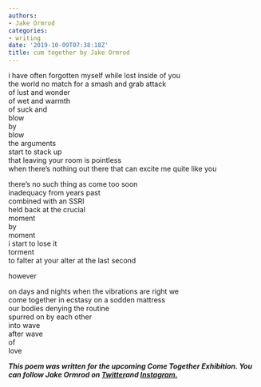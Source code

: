 ```yaml
---
authors:
- Jake Ormrod
categories:
- writing
date: '2019-10-09T07:38:18Z'
title: cum together by Jake Ormrod
---
```

i have often forgotten myself while lost inside of you  
the world no match for a smash and grab attack  
of lust and wonder  
of wet and warmth  
of suck and  
blow  
by  
blow  
the arguments<br> 
start to stack up  
that leaving your room is pointless  
when there’s nothing out there that can excite me quite like you  

there’s no such thing as come too soon  
inadequacy from years past  
combined with an SSRI  
held back at the crucial  
moment  
by  
moment  
i start to lose it  
torment  
to falter at your alter at the last second  

however  

on days and nights when the vibrations are right we  
come together in ecstasy on a sodden mattress  
our bodies denying the routine  
spurred on by each other  
into wave  
after wave  
of  
love  

_**This poem was written for the upcoming Come Together Exhibition. You can follow Jake Ormrod on [Twitter](https://twitter.com/Jake_Ormrod "")and [Instagram.](https://www.instagram.com/generationzer0mag/ "")**_